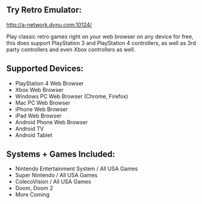 Try Retro Emulator:
--------------------
http://a-network.dynu.com:10124/

Play classic retro games right on your web browser on any device for free, this does support PlayStation 3 and PlayStation 4 controllers, as well as 3rd party controllers and even Xbox controllers as well.


Supported Devices:
------------------------
- PlayStation 4 Web Browser
- Xbox Web Browser
- Windows PC Web Browser (Chrome, Firefox)
- Mac PC Web Browser
- iPhone Web Browser
- iPad Web Browser
- Android Phone Web Browser
- Android TV
- Android Tablet


Systems + Games Included:
----------------------------------
- Nintendo Entertainment System / All USA Games
- Super Nintendo / All USA Games
- ColecoVision / All USA Games
- Doom, Doom 2
- More Coming



